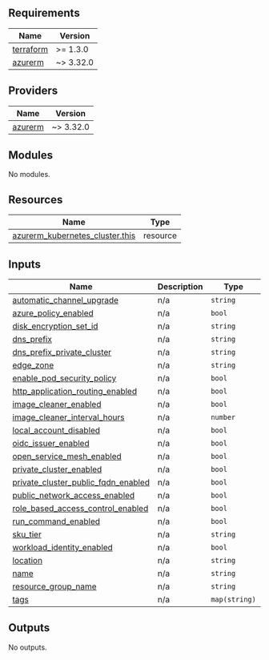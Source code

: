 <!-- BEGIN_TF_DOCS -->
## Requirements

| Name | Version |
|------|---------|
| <a name="requirement_terraform"></a> [terraform](#requirement\_terraform) | >= 1.3.0 |
| <a name="requirement_azurerm"></a> [azurerm](#requirement\_azurerm) | ~> 3.32.0 |

## Providers

| Name | Version |
|------|---------|
| <a name="provider_azurerm"></a> [azurerm](#provider\_azurerm) | ~> 3.32.0 |

## Modules

No modules.

## Resources

| Name | Type |
|------|------|
| [azurerm_kubernetes_cluster.this](https://registry.terraform.io/providers/hashicorp/azurerm/latest/docs/resources/kubernetes_cluster) | resource |

## Inputs

| Name | Description | Type | Default | Required |
|------|-------------|------|---------|:--------:|
| <a name="input_automatic_channel_upgrade"></a> [automatic\_channel\_upgrade](#input\_automatic\_channel\_upgrade) | n/a | `string` | n/a | yes |
| <a name="input_azure_policy_enabled"></a> [azure\_policy\_enabled](#input\_azure\_policy\_enabled) | n/a | `bool` | n/a | yes |
| <a name="input_disk_encryption_set_id"></a> [disk\_encryption\_set\_id](#input\_disk\_encryption\_set\_id) | n/a | `string` | n/a | yes |
| <a name="input_dns_prefix"></a> [dns\_prefix](#input\_dns\_prefix) | n/a | `string` | n/a | yes |
| <a name="input_dns_prefix_private_cluster"></a> [dns\_prefix\_private\_cluster](#input\_dns\_prefix\_private\_cluster) | n/a | `string` | n/a | yes |
| <a name="input_edge_zone"></a> [edge\_zone](#input\_edge\_zone) | n/a | `string` | n/a | yes |
| <a name="input_enable_pod_security_policy"></a> [enable\_pod\_security\_policy](#input\_enable\_pod\_security\_policy) | n/a | `bool` | n/a | yes |
| <a name="input_http_application_routing_enabled"></a> [http\_application\_routing\_enabled](#input\_http\_application\_routing\_enabled) | n/a | `bool` | n/a | yes |
| <a name="input_image_cleaner_enabled"></a> [image\_cleaner\_enabled](#input\_image\_cleaner\_enabled) | n/a | `bool` | n/a | yes |
| <a name="input_image_cleaner_interval_hours"></a> [image\_cleaner\_interval\_hours](#input\_image\_cleaner\_interval\_hours) | n/a | `number` | n/a | yes |
| <a name="input_local_account_disabled"></a> [local\_account\_disabled](#input\_local\_account\_disabled) | n/a | `bool` | n/a | yes |
| <a name="input_oidc_issuer_enabled"></a> [oidc\_issuer\_enabled](#input\_oidc\_issuer\_enabled) | n/a | `bool` | n/a | yes |
| <a name="input_open_service_mesh_enabled"></a> [open\_service\_mesh\_enabled](#input\_open\_service\_mesh\_enabled) | n/a | `bool` | n/a | yes |
| <a name="input_private_cluster_enabled"></a> [private\_cluster\_enabled](#input\_private\_cluster\_enabled) | n/a | `bool` | n/a | yes |
| <a name="input_private_cluster_public_fqdn_enabled"></a> [private\_cluster\_public\_fqdn\_enabled](#input\_private\_cluster\_public\_fqdn\_enabled) | n/a | `bool` | n/a | yes |
| <a name="input_public_network_access_enabled"></a> [public\_network\_access\_enabled](#input\_public\_network\_access\_enabled) | n/a | `bool` | n/a | yes |
| <a name="input_role_based_access_control_enabled"></a> [role\_based\_access\_control\_enabled](#input\_role\_based\_access\_control\_enabled) | n/a | `bool` | n/a | yes |
| <a name="input_run_command_enabled"></a> [run\_command\_enabled](#input\_run\_command\_enabled) | n/a | `bool` | n/a | yes |
| <a name="input_sku_tier"></a> [sku\_tier](#input\_sku\_tier) | n/a | `string` | n/a | yes |
| <a name="input_workload_identity_enabled"></a> [workload\_identity\_enabled](#input\_workload\_identity\_enabled) | n/a | `bool` | n/a | yes |
| <a name="input_location"></a> [location](#input\_location) | n/a | `string` | `null` | no |
| <a name="input_name"></a> [name](#input\_name) | n/a | `string` | `null` | no |
| <a name="input_resource_group_name"></a> [resource\_group\_name](#input\_resource\_group\_name) | n/a | `string` | `null` | no |
| <a name="input_tags"></a> [tags](#input\_tags) | n/a | `map(string)` | `{}` | no |

## Outputs

No outputs.
<!-- END_TF_DOCS -->